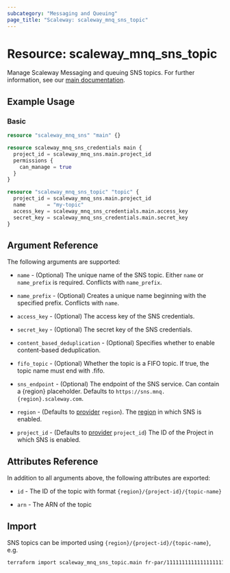 ```yaml
---
subcategory: "Messaging and Queuing"
page_title: "Scaleway: scaleway_mnq_sns_topic"
---
```


# Resource: scaleway_mnq_sns_topic

Manage Scaleway Messaging and queuing SNS topics.
For further information, see
our [main documentation](https://www.scaleway.com/en/docs/messaging/how-to/create-manage-topics/).

## Example Usage

### Basic

```terraform
resource "scaleway_mnq_sns" "main" {}

resource scaleway_mnq_sns_credentials main {
  project_id = scaleway_mnq_sns.main.project_id
  permissions {
    can_manage = true
  }
}

resource "scaleway_mnq_sns_topic" "topic" {
  project_id = scaleway_mnq_sns.main.project_id
  name       = "my-topic"
  access_key = scaleway_mnq_sns_credentials.main.access_key
  secret_key = scaleway_mnq_sns_credentials.main.secret_key
}
```

## Argument Reference

The following arguments are supported:


- `name` - (Optional) The unique name of the SNS topic. Either `name` or `name_prefix` is required. Conflicts with `name_prefix`.

- `name_prefix` - (Optional) Creates a unique name beginning with the specified prefix. Conflicts with `name`.

- `access_key` - (Optional) The access key of the SNS credentials.

- `secret_key` - (Optional) The secret key of the SNS credentials.

- `content_based_deduplication` - (Optional) Specifies whether to enable content-based deduplication.

- `fifo_topic` - (Optional) Whether the topic is a FIFO topic. If true, the topic name must end with .fifo.

- `sns_endpoint` - (Optional) The endpoint of the SNS service. Can contain a {region} placeholder. Defaults to `https://sns.mnq.{region}.scaleway.com`.

- `region` - (Defaults to [provider](../index.md#arguments-reference) `region`). The [region](../guides/regions_and_zones.md#regions)
  in which SNS is enabled.

- `project_id` - (Defaults to [provider](../index.md#arguments-reference) `project_id`) The ID of the Project in which SNS is enabled.

## Attributes Reference

In addition to all arguments above, the following attributes are exported:

- `id` - The ID of the topic with format `{region}/{project-id}/{topic-name}`

- `arn` - The ARN of the topic

## Import

SNS topics can be imported using `{region}/{project-id}/{topic-name}`, e.g.

```bash
terraform import scaleway_mnq_sns_topic.main fr-par/11111111111111111111111111111111/my-topic
```
